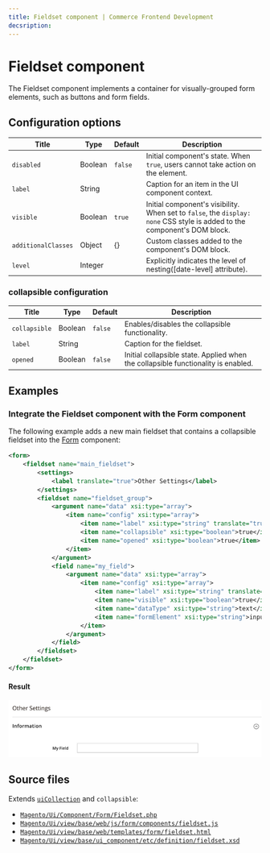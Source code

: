 ```yaml
---
title: Fieldset component | Commerce Frontend Development
decsription:
---
```


# Fieldset component

The Fieldset component implements a container for visually-grouped form elements, such as buttons and form fields.

## Configuration options

| Title               | Type    | Default | Description                                                                                                               |
| ------------------- | ------- | ------- | ------------------------------------------------------------------------------------------------------------------------- |
| `disabled`          | Boolean | `false` | Initial component's state. When `true`, users cannot take action on the element.                                          |
| `label`             | String  |         | Caption for an item in the UI component context.                                                                          |
| `visible`           | Boolean | `true`  | Initial component's visibility. When set to `false`, the `display: none` CSS style is added to the component's DOM block. |
| `additionalClasses` | Object  | {}      | Custom classes added to the component's DOM block.                                                                        |
| `level`             | Integer |         | Explicitly indicates the level of nesting([date-level] attribute).                                                        |

### collapsible configuration

| Title         | Type    | Default | Description                                                                       |
| ------------- | ------- | ------- | --------------------------------------------------------------------------------- |
| `collapsible` | Boolean | `false` | Enables/disables the collapsible functionality.                                   |
| `label`       | String  |         | Caption for the fieldset.                                                         |
| `opened`      | Boolean | `false` | Initial collapsible state. Applied when the collapsible functionality is enabled. |

## Examples

### Integrate the Fieldset component with the Form component

The following example adds a new main fieldset that contains a collapsible fieldset into the [Form](form.html) component:

```xml
<form>
    <fieldset name="main_fieldset">
        <settings>
            <label translate="true">Other Settings</label>
        </settings>
        <fieldset name="fieldset_group">
            <argument name="data" xsi:type="array">
                <item name="config" xsi:type="array">
                    <item name="label" xsi:type="string" translate="true">Information</item>
                    <item name="collapsible" xsi:type="boolean">true</item>
                    <item name="opened" xsi:type="boolean">true</item>
                </item>
            </argument>
            <field name="my_field">
                <argument name="data" xsi:type="array">
                    <item name="config" xsi:type="array">
                        <item name="label" xsi:type="string" translate="true">My Field</item>
                        <item name="visible" xsi:type="boolean">true</item>
                        <item name="dataType" xsi:type="string">text</item>
                        <item name="formElement" xsi:type="string">input</item>
                    </item>
                </argument>
            </field>
        </fieldset>
    </fieldset>
</form>
```

#### Result

![Checkbox UiComponent](../_images/ui-components/fieldset-component-result.png)

## Source files

Extends [`uiCollection`](concepts/collection.md) and `collapsible`:

-  [`Magento/Ui/Component/Form/Fieldset.php`](https://github.com/magento/magento2/blob/2.4/app/code/Magento/Ui/Component/Form/Fieldset.php)
-  [`Magento/Ui/view/base/web/js/form/components/fieldset.js`](https://github.com/magento/magento2/blob/2.4/app/code/Magento/Ui/view/base/web/js/form/components/fieldset.js)
-  [`Magento/Ui/view/base/web/templates/form/fieldset.html`](https://github.com/magento/magento2/blob/2.4/app/code/Magento/Ui/view/base/web/templates/form/fieldset.html)
-  [`Magento/Ui/view/base/ui_component/etc/definition/fieldset.xsd`](https://github.com/magento/magento2/blob/2.4/app/code/Magento/Ui/view/base/ui_component/etc/definition/fieldset.xsd)
